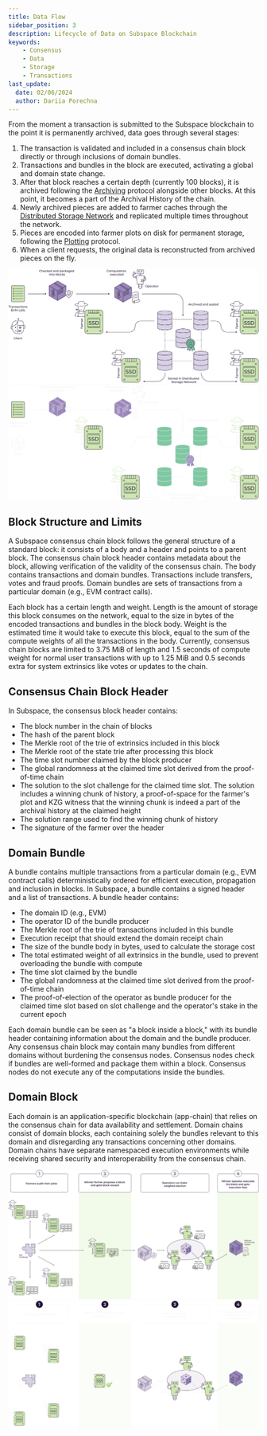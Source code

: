 ```yaml
---
title: Data Flow
sidebar_position: 3
description: Lifecycle of Data on Subspace Blockchain
keywords:
    - Consensus
    - Data
    - Storage
    - Transactions
last_update:
  date: 02/06/2024
  author: Dariia Porechna
---
```


From the moment a transaction is submitted to the Subspace blockchain to the point it is permanently archived, data goes through several stages:

1. The transaction is validated and included in a consensus chain block directly or through inclusions of domain bundles.
2. Transactions and bundles in the block are executed, activating a global and domain state change.
3. After that block reaches a certain depth (currently 100 blocks), it is archived following the [Archiving](./consensus/archiving.md) protocol alongside other blocks. At this point, it becomes a part of the Archival History of the chain.
4. Newly archived pieces are added to farmer caches through the [Distributed Storage Network](../network/dsn.md) and replicated multiple times throughout the network.
5. Pieces are encoded into farmer plots on disk for permanent storage, following the [Plotting](./consensus/plotting.md) protocol.
6. When a client requests, the original data is reconstructed from archived pieces on the fly.

<div align="center">
    <img src="/img/Data_Flow-light.svg#gh-light-mode-only" alt="Data_Flow" />
    <img src="/img/Data_Flow-dark.svg#gh-dark-mode-only" alt="Data_Flow" />
</div>

## Block Structure and Limits

A Subspace consensus chain block follows the general structure of a standard block: it consists of a body and a header and points to a parent block. The consensus chain block header contains metadata about the block, allowing verification of the validity of the consensus chain. The body contains transactions and domain bundles. Transactions include transfers, votes and fraud proofs. Domain bundles are sets of transactions from a particular domain (e.g., EVM contract calls). 

Each block has a certain length and weight. Length is the amount of storage this block consumes on the network, equal to the size in bytes of the encoded transactions and bundles in the block body. Weight is the estimated time it would take to execute this block, equal to the sum of the compute weights of all the transactions in the body. Currently, consensus chain blocks are limited to 3.75 MiB of length and 1.5 seconds of compute weight for normal user transactions with up to 1.25 MiB and 0.5 seconds extra for system extrinsics like votes or updates to the chain.

## Consensus Chain Block Header

In Subspace, the consensus block header contains:
- The block number in the chain of blocks
- The hash of the parent block
- The Merkle root of the trie of extrinsics included in this block
- The Merkle root of the state trie after processing this block
- The time slot number claimed by the block producer
- The global randomness at the claimed time slot derived from the proof-of-time chain
- The solution to the slot challenge for the claimed time slot. The solution includes a winning chunk of history, a proof-of-space for the farmer's plot and KZG witness that the winning chunk is indeed a part of the archival history at the claimed height
- The solution range used to find the winning chunk of history
- The signature of the farmer over the header

## Domain Bundle

A bundle contains multiple transactions from a particular domain (e.g., EVM contract calls) deterministically ordered for efficient execution, propagation and inclusion in blocks. In Subspace, a bundle contains a signed header and a list of transactions. A bundle header contains:
- The domain ID (e.g., EVM)
- The operator ID of the bundle producer
- The Merkle root of the trie of transactions included in this bundle
- Execution receipt that should extend the domain receipt chain
- The size of the bundle body in bytes, used to calculate the storage cost
- The total estimated weight of all extrinsics in the bundle, used to prevent overloading the bundle with compute
- The time slot claimed by the bundle
- The global randomness at the claimed time slot derived from the proof-of-time chain
- The proof-of-election of the operator as bundle producer for the claimed time slot based on slot challenge and the operator's stake in the current epoch

Each domain bundle can be seen as "a block inside a block," with its bundle header containing information about the domain and the bundle producer. Any consensus chain block may contain many bundles from different domains without burdening the consensus nodes. Consensus nodes check if bundles are well-formed and package them within a block. Consensus nodes do not execute any of the computations inside the bundles.

## Domain Block

Each domain is an application-specific blockchain (app-chain) that relies on the consensus chain for data availability and settlement. 
Domain chains consist of domain blocks, each containing solely the bundles relevant to this domain and disregarding any transactions concerning other domains. Domain chains have separate namespaced execution environments while receiving shared security and interoperability from the consensus chain.

<div align="center">
    <img src="/img/Slot_To_Execution-light.svg#gh-light-mode-only" alt="Slot_To_Execution" />
    <img src="/img/Slot_To_Execution-dark.svg#gh-dark-mode-only" alt="Slot_To_Execution" />
</div>
